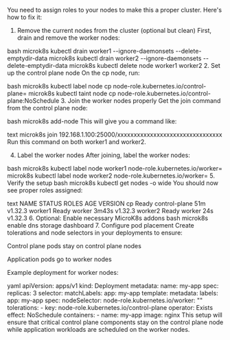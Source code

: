 You need to assign roles to your nodes to make this a proper cluster. Here's how to fix it:

1. Remove the current nodes from the cluster (optional but clean)
First, drain and remove the worker nodes:

bash
microk8s kubectl drain worker1 --ignore-daemonsets --delete-emptydir-data
microk8s kubectl drain worker2 --ignore-daemonsets --delete-emptydir-data
microk8s kubectl delete node worker1 worker2
2. Set up the control plane node
On the cp node, run:

bash
microk8s kubectl label node cp node-role.kubernetes.io/control-plane=
microk8s kubectl taint node cp node-role.kubernetes.io/control-plane:NoSchedule
3. Join the worker nodes properly
Get the join command from the control plane node:

bash
microk8s add-node
This will give you a command like:

text
microk8s join 192.168.1.100:25000/xxxxxxxxxxxxxxxxxxxxxxxxxxxxxxxx
Run this command on both worker1 and worker2.

4. Label the worker nodes
After joining, label the worker nodes:

bash
microk8s kubectl label node worker1 node-role.kubernetes.io/worker=
microk8s kubectl label node worker2 node-role.kubernetes.io/worker=
5. Verify the setup
bash
microk8s kubectl get nodes -o wide
You should now see proper roles assigned:

text
NAME      STATUS   ROLES            AGE     VERSION
cp        Ready    control-plane    51m     v1.32.3
worker1   Ready    worker           3m43s   v1.32.3
worker2   Ready    worker           24s     v1.32.3
6. Optional: Enable necessary MicroK8s addons
bash
microk8s enable dns storage dashboard
7. Configure pod placement
Create tolerations and node selectors in your deployments to ensure:

Control plane pods stay on control plane nodes

Application pods go to worker nodes

Example deployment for worker nodes:

yaml
apiVersion: apps/v1
kind: Deployment
metadata:
  name: my-app
spec:
  replicas: 3
  selector:
    matchLabels:
      app: my-app
  template:
    metadata:
      labels:
        app: my-app
    spec:
      nodeSelector:
        node-role.kubernetes.io/worker: ""
      tolerations:
      - key: node-role.kubernetes.io/control-plane
        operator: Exists
        effect: NoSchedule
      containers:
      - name: my-app
        image: nginx
This setup will ensure that critical control plane components stay on the control plane node while application workloads are scheduled on the worker nodes.
